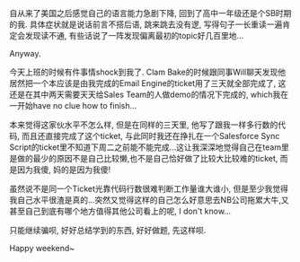 自从来了美国之后感觉自己的语言能力急剧下降, 回到了高中一年级还是个SB时期的我. 具体症状就是说话前言不搭后语, 跳来跳去没有逻, 写得句子一长重读一遍肯定会发现读不通, 有些话说了一阵发现偏离最初的topic好几百里地...

Anyway.

今天上班的时候有件事情shock到我了. Clam Bake的时候跟同事Will聊天发现他居然把一个本应该是由我完成的Email Engine的ticket用了三天就全部完成了, 这还是在其中两天需要天天给Sales Team的人做demo的情况下完成的, which我在一开始have no clue how to finish...

本来觉得这家伙水平不怎么样, 但是在同样的三天里, 他写了跟我一样多行数的代码, 而且还直接完成了这个ticket, 与此同时我还在挣扎在一个Salesforce Sync Script的ticket里不知道下周二之前能不能完成...这让我深深地觉得自己在team里是做的最少的原因不是自己比较懒,也不是自己恰好做了比较大比较难的ticket, 而是因为我傻, 妈的是因为我傻!

虽然说不是同一个Ticket光靠代码行数很难判断工作量谁大谁小, 但是至少我觉得我自己水平很渣是真的...突然又觉得这样的自己怎么好意思去NB公司拖累大牛,又甚至自己到底有哪个地方值得其他公司看上的呢, I don't know...

只能继续骗呗, 好好总结学到的东西, 好好做题, 先这样呗.

Happy weekend~